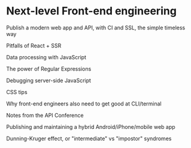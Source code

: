 # Next-level Front-end engineering

Publish a modern web app and API, with CI and SSL, the simple timeless way

Pitfalls of React + SSR

Data processing with JavaScript

The power of Regular Expressions

Debugging server-side JavaScript

CSS tips

Why front-end engineers also need to get good at CLI/terminal

Notes from the API Conference

Publishing and maintaining a hybrid Android/iPhone/mobile web app

Dunning-Kruger effect, or "intermediate" vs "impostor" syndromes











